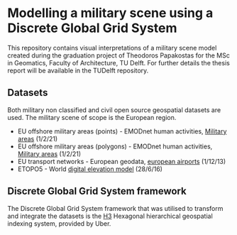 # Modelling a military scene using a Discrete Global Grid System
This repository contains visual interpretations of a military scene model created during the graduation project of Theodoros Papakostas for the MSc in Geomatics, Faculty of Architecture, TU Delft. For further details the thesis report will be available in the TUDelft repository.

## Datasets
Both military non classified and civil open source geospatial datasets are used. The military scene of scope is the European region.
- EU offshore military areas (points) - EMODnet human activities, [Military areas](https://ows.emodnet-humanactivities.eu/geonetwork/srv/api/records/579e4a3b-95e4-48c6-8352-914ebae0ae1d) (1/2/21)
- EU offshore military areas (polygons) - EMODnet human activities, [Military areas](https://ows.emodnet-humanactivities.eu/geonetwork/srv/api/records/579e4a3b-95e4-48c6-8352-914ebae0ae1d) (1/2/21)
- EU transport networks - European geodata, [european airports](https://ec.europa.eu/eurostat/web/gisco/geodata/reference-data/transport-networks) (1/12/13)
- ETOPO5 - World [digital elevation model](https://www.eea.europa.eu/data-and-maps/data/world-digital-elevation-model-etopo5) (28/6/16)

## Discrete Global Grid System framework
The Discrete Global Grid System framework that was utilised to transform and integrate the datasets is the [H3](https://h3geo.org/) Hexagonal hierarchical geospatial indexing system, provided by Uber.


